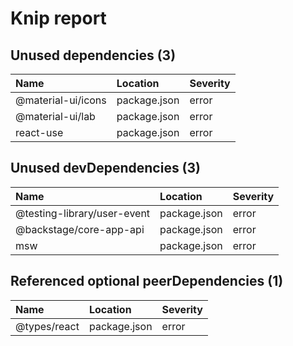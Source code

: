 # Knip report

## Unused dependencies (3)

| Name               | Location     | Severity |
| :----------------- | :----------- | :------- |
| @material-ui/icons | package.json | error    |
| @material-ui/lab   | package.json | error    |
| react-use          | package.json | error    |

## Unused devDependencies (3)

| Name                        | Location     | Severity |
| :-------------------------- | :----------- | :------- |
| @testing-library/user-event | package.json | error    |
| @backstage/core-app-api     | package.json | error    |
| msw                         | package.json | error    |

## Referenced optional peerDependencies (1)

| Name         | Location     | Severity |
| :----------- | :----------- | :------- |
| @types/react | package.json | error    |

